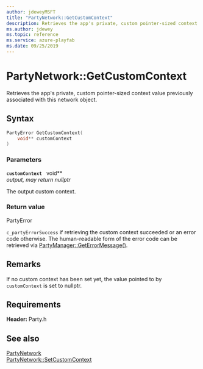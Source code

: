 ```yaml
---
author: jdeweyMSFT
title: "PartyNetwork::GetCustomContext"
description: Retrieves the app's private, custom pointer-sized context value previously associated with this network object.
ms.author: jdewey
ms.topic: reference
ms.service: azure-playfab
ms.date: 09/25/2019
---
```


# PartyNetwork::GetCustomContext  

Retrieves the app's private, custom pointer-sized context value previously associated with this network object.  

## Syntax  
  
```cpp
PartyError GetCustomContext(  
    void** customContext  
)  
```  
  
### Parameters  
  
**`customContext`** &nbsp; void**  
*output, may return nullptr*  
  
The output custom context.  
  
  
### Return value  
PartyError
  
```c_partyErrorSuccess``` if retrieving the custom context succeeded or an error code otherwise. The human-readable form of the error code can be retrieved via [PartyManager::GetErrorMessage()](../../PartyManager/methods/partymanager_geterrormessage.md).
  
## Remarks  
  
If no custom context has been set yet, the value pointed to by `customContext` is set to nullptr.
  
## Requirements  
  
**Header:** Party.h
  
## See also  
[PartyNetwork](../partynetwork.md)  
[PartyNetwork::SetCustomContext](partynetwork_setcustomcontext.md)
  
  
